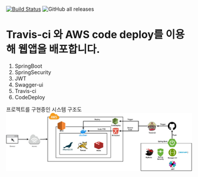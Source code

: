[![Build Status](https://travis-ci.com/quirinal36/SpringBootDBConnected.svg?branch=master)](https://travis-ci.com/quirinal36/SpringBootDBConnected)
![GitHub all releases](https://img.shields.io/github/downloads/quirinal36/SpringBootDBConnected/total?style=flat)

# Travis-ci 와 AWS code deploy를 이용해 웹앱을 배포합니다.

1. SpringBoot
2. SpringSecurity
3. JWT
4. Swagger-ui
5. Travis-ci 
6. CodeDeploy

프로젝트를 구현중인 시스템 구조도
![structure](./structure.jpg)
